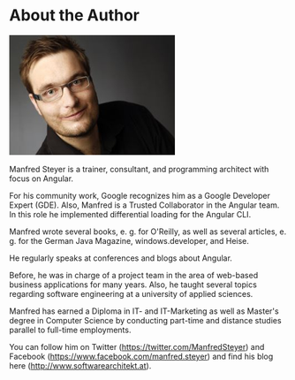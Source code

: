 # About the Author

![Manfred Steyer](images/manfred-steyer-web.jpg)

Manfred Steyer is a trainer, consultant, and programming architect with focus on Angular. 

For his community work, Google recognizes him as a Google Developer Expert (GDE). Also, Manfred is a Trusted Collaborator in the Angular team. In this role he implemented differential loading for the Angular CLI. 

Manfred wrote several books, e. g. for O'Reilly, as well as several articles, e. g. for the German Java Magazine, windows.developer, and Heise.

He regularly speaks at conferences and blogs about Angular.

Before, he was in charge of a project team in the area of web-based business applications for many years. Also, he taught several topics regarding software engineering at a university of applied sciences.

Manfred has earned a Diploma in IT- and IT-Marketing as well as Master's degree in Computer Science by conducting part-time and distance studies parallel to full-time employments.

You can follow him on Twitter (https://twitter.com/ManfredSteyer) and Facebook (https://www.facebook.com/manfred.steyer) and find his blog here (http://www.softwarearchitekt.at).